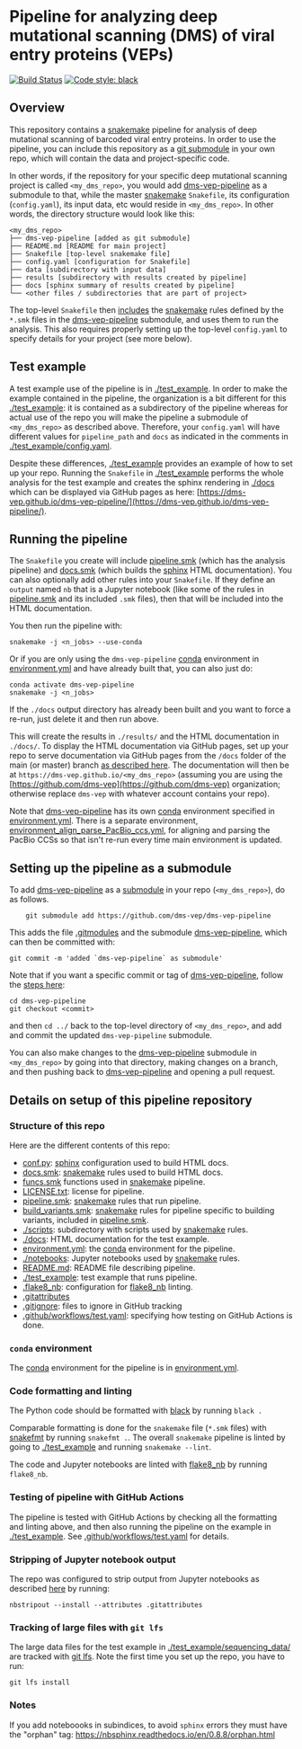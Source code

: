 # Pipeline for analyzing deep mutational scanning (DMS) of viral entry proteins (VEPs)
[![Build Status](https://github.com/dms-vep/dms-vep-pipeline/actions/workflows/test.yml/badge.svg)](https://github.com/dms-vep/dms-vep-pipeline/actions/workflows/test.yml)
[![Code style: black](https://img.shields.io/badge/code%20style-black-000000.svg)](https://github.com/psf/black)


## Overview
This repository contains a [snakemake](https://snakemake.readthedocs.io/) pipeline for analysis of deep mutational scanning of barcoded viral entry proteins.
In order to use the pipeline, you can include this repository as a [git submodule](https://git-scm.com/book/en/v2/Git-Tools-Submodules) in your own repo, which will contain the data and project-specific code.

In other words, if the repository for your specific deep mutational scanning project is called `<my_dms_repo>`, you would add [dms-vep-pipeline](https://github.com/dms-vep/dms-vep-pipeline) as a submodule to that, while the master [snakemake](https://snakemake.readthedocs.io/) `Snakefile`, its configuration (`config.yaml`), its input data, etc would reside in `<my_dms_repo>`.
In other words, the directory structure would look like this:

```
<my_dms_repo>
├── dms-vep-pipeline [added as git submodule]
├── README.md [README for main project]
├── Snakefile [top-level snakemake file]
├── config.yaml [configuration for Snakefile]
├── data [subdirectory with input data]
├── results [subdirectory with results created by pipeline]
├── docs [sphinx summary of results created by pipeline]
└── <other files / subdirectories that are part of project>
```

The top-level `Snakefile` then [includes](https://snakemake.readthedocs.io/en/stable/snakefiles/modularization.html#includes) the [snakemake](https://snakemake.readthedocs.io/) rules defined by the `*.smk` files in the [dms-vep-pipeline](https://github.com/dms-vep/dms-vep-pipeline) submodule, and uses them to run the analysis.
This also requires properly setting up the top-level `config.yaml` to specify details for your project (see more below).

## Test example
A test example use of the pipeline is in [./test_example](test_example).
In order to make the example contained in the pipeline, the organization is a bit different for this [./test_example](test_example): it is contained as a subdirectory of the pipeline whereas for actual use of the repo you will make the pipeline a submodule of `<my_dms_repo>` as described above.
Therefore, your `config.yaml` will have different values for `pipeline_path` and `docs` as indicated in the comments in [./test_example/config.yaml](test_example/config.yaml).

Despite these differences, [./test_example](test_example) provides an example of how to set up your repo.
Running the `Snakefile` in [./test_example](test_example) performs the whole analysis for the test example and creates the sphinx rendering in [./docs](docs) which can be displayed via GitHub pages as here: [https://dms-vep.github.io/dms-vep-pipeline/](https://dms-vep.github.io/dms-vep-pipeline/).

## Running the pipeline
The `Snakefile` you create will include [pipeline.smk](pipeline.smk) (which has the analysis pipeline) and [docs.smk](docs.smk) (which builds the [sphinx](https://www.sphinx-doc.org/) HTML documentation).
You can also optionally add other rules into your `Snakefile`.
If they define an `output` named `nb` that is a Jupyter notebook (like some of the rules in [pipeline.smk](pipeline.smk) and its included `.smk` files), then that will be included into the HTML documentation.

You then run the pipeline with:

    snakemake -j <n_jobs> --use-conda

Or if you are only using the `dms-vep-pipeline` [conda](https://docs.conda.io/) environment in [environment.yml](environment.yml) and have already built that, you can also just do:

    conda activate dms-vep-pipeline
    snakemake -j <n_jobs>

If the `./docs` output directory has already been built and you want to force a re-run, just delete it and then run above.

This will create the results in `./results/` and the HTML documentation in `./docs/`.
To display the HTML documentation via GitHub pages, set up your repo to serve documentation via GitHub pages from the `/docs` folder of the main (or master) branch [as described here](https://docs.github.com/en/pages/getting-started-with-github-pages/configuring-a-publishing-source-for-your-github-pages-site).
The documentation will then be at `https://dms-vep.github.io/<my_dms_repo>` (assuming you are using the [https://github.com/dms-vep](https://github.com/dms-vep) organization; otherwise replace `dms-vep` with whatever account contains your repo).

Note that [dms-vep-pipeline](https://github.com/dms-vep/dms-vep-pipeline) has its own [conda](https://docs.conda.io/) environment specified in [environment.yml](environment.yml).
There is a separate environment, [environment_align_parse_PacBio_ccs.yml](environment_align_parse_PacBio_ccs.yml), for aligning and parsing the PacBio CCSs so that isn't re-run every time main environment is updated.

## Setting up the pipeline as a submodule
To add [dms-vep-pipeline](https://github.com/dms-vep/dms-vep-pipeline) as a [submodule](https://git-scm.com/book/en/v2/Git-Tools-Submodules) in your repo (`<my_dms_repo>`), do as follows.

        git submodule add https://github.com/dms-vep/dms-vep-pipeline

This adds the file [.gitmodules](.gitmodules) and the submodule [dms-vep-pipeline](dms-vep-pipeline), which can then be committed with:

    git commit -m 'added `dms-vep-pipeline` as submodule'

Note that if you want a specific commit or tag of [dms-vep-pipeline](https://github.com/dms-vep/dms-vep-pipeline), follow the [steps here](https://stackoverflow.com/a/10916398):

    cd dms-vep-pipeline
    git checkout <commit>

and then `cd ../` back to the top-level directory of `<my_dms_repo>`, and add and commit the updated `dms-vep-pipeline` submodule.

You can also make changes to the [dms-vep-pipeline](https://github.com/dms-vep/dms-vep-pipeline) submodule in `<my_dms_repo>` by going into that directory, making changes on a branch, and then pushing back to [dms-vep-pipeline](https://github.com/dms-vep/dms-vep-pipeline) and opening a pull request.

## Details on setup of this pipeline repository

### Structure of this repo
Here are the different contents of this repo:

 - [conf.py](conf.py): [sphinx](https://www.sphinx-doc.org/) configuration used to build HTML docs.
 - [docs.smk](docs.smk): [snakemake](https://snakemake.readthedocs.io/) rules used to build HTML docs.
 - [funcs.smk](funcs.smk) functions used in [snakemake](https://snakemake.readthedocs.io/) pipeline.
 - [LICENSE.txt](LICENSE.txt): license for pipeline.
 - [pipeline.smk](pipeline.smk): [snakemake](https://snakemake.readthedocs.io/) rules that run pipeline.
 - [build_variants.smk](build_variants.smk): [snakemake](https://snakemake.readthedocs.io/) rules for pipeline specific to building variants, included in [pipeline.smk](pipeline.smk).
 - [./scripts](scripts): subdirectory with scripts used by [snakemake](https://snakemake.readthedocs.io/) rules.
 - [./docs](docs): HTML documentation for the test example.
 - [environment.yml](environment.yml): the [conda](https://docs.conda.io/) environment for the pipeline.
 - [./notebooks](notebooks): Jupyter notebooks used by [snakemake](https://snakemake.readthedocs.io/) rules.
 - [README.md](README.md): README file describing pipeline.
 - [./test_example](test_example): test example that runs pipeline.
 - [.flake8_nb](.flake8_nb): configuration for [flake8_nb](https://flake8-nb.readthedocs.io/) linting.
 - [.gitattributes](.gitattributes)
 - [.gitignore](.gitignore): files to ignore in GitHub tracking
 - [.github/workflows/test.yaml](.github/workflows/test.yaml): specifying how testing on GitHub Actions is done.

### `conda` environment
The [conda](https://docs.conda.io/) environment for the pipeline is in [environment.yml](environment.yml).

### Code formatting and linting
The Python code should be formatted with [black](https://black.readthedocs.io/) by running `black .`

Comparable formatting is done for the `snakemake` file (`*.smk` files) with [snakefmt](https://github.com/snakemake/snakefmt) by running `snakefmt .`.
The overall `snakemake` pipeline is linted by going to [./test_example](test_example) and running `snakemake --lint`.

The code and Jupyter notebooks are linted with [flake8_nb](https://flake8-nb.readthedocs.io/) by running `flake8_nb`.

### Testing of pipeline with GitHub Actions
The pipeline is tested with GitHub Actions by checking all the formatting and linting above, and then also running the pipeline on the example in [./test_example](test_example).
See [.github/workflows/test.yaml](.github/workflows/test.yaml) for details.

### Stripping of Jupyter notebook output
The repo was configured to strip output from Jupyter notebooks as described [here](http://mateos.io/blog/jupyter-notebook-in-git/) by running:

    nbstripout --install --attributes .gitattributes

### Tracking of large files with `git lfs`
The large data files for the test example in [./test_example/sequencing_data/](test_example/sequencing_data/) are tracked with [git lfs](http://arfc.github.io/manual/guides/git-lfs).
Note the first time you set up the repo, you have to run:

    git lfs install

### Notes
If you add noteboooks in subindices, to avoid ``sphinx`` errors they must have the "orphan" tag: https://nbsphinx.readthedocs.io/en/0.8.8/orphan.html
